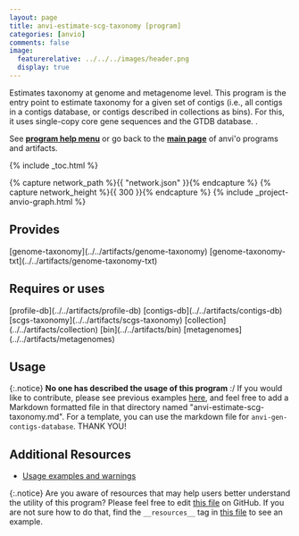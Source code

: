 ```yaml
---
layout: page
title: anvi-estimate-scg-taxonomy [program]
categories: [anvio]
comments: false
image:
  featurerelative: ../../../images/header.png
  display: true
---
```


Estimates taxonomy at genome and metagenome level. This program is the entry point to estimate taxonomy for a given set of contigs (i.e., all contigs in a contigs database, or contigs described in collections as bins). For this, it uses single-copy core gene sequences and the GTDB database. .

See **[program help menu](../../../vignette#anvi-estimate-scg-taxonomy)** or go back to the **[main page](../../)** of anvi'o programs and artifacts.


{% include _toc.html %}
<div id="svg" class="subnetwork"></div>
{% capture network_path %}{{ "network.json" }}{% endcapture %}
{% capture network_height %}{{ 300 }}{% endcapture %}
{% include _project-anvio-graph.html %}


## Provides

<p style="text-align: left" markdown="1"><span class="artifact-p">[genome-taxonomy](../../artifacts/genome-taxonomy)</span> <span class="artifact-p">[genome-taxonomy-txt](../../artifacts/genome-taxonomy-txt)</span></p>

## Requires or uses

<p style="text-align: left" markdown="1"><span class="artifact-r">[profile-db](../../artifacts/profile-db)</span> <span class="artifact-r">[contigs-db](../../artifacts/contigs-db)</span> <span class="artifact-r">[scgs-taxonomy](../../artifacts/scgs-taxonomy)</span> <span class="artifact-r">[collection](../../artifacts/collection)</span> <span class="artifact-r">[bin](../../artifacts/bin)</span> <span class="artifact-r">[metagenomes](../../artifacts/metagenomes)</span></p>

## Usage


{:.notice}
**No one has described the usage of this program** :/ If you would like to contribute, please see previous examples [here](https://github.com/merenlab/anvio/tree/master/anvio/docs/programs), and feel free to add a Markdown formatted file in that directory named "anvi-estimate-scg-taxonomy.md". For a template, you can use the markdown file for `anvi-gen-contigs-database`. THANK YOU!


## Additional Resources


* [Usage examples and warnings](http://merenlab.org/scg-taxonomy)


{:.notice}
Are you aware of resources that may help users better understand the utility of this program? Please feel free to edit [this file](https://github.com/merenlab/anvio/tree/master/bin/anvi-estimate-scg-taxonomy) on GitHub. If you are not sure how to do that, find the `__resources__` tag in [this file](https://github.com/merenlab/anvio/blob/master/bin/anvi-interactive) to see an example.
